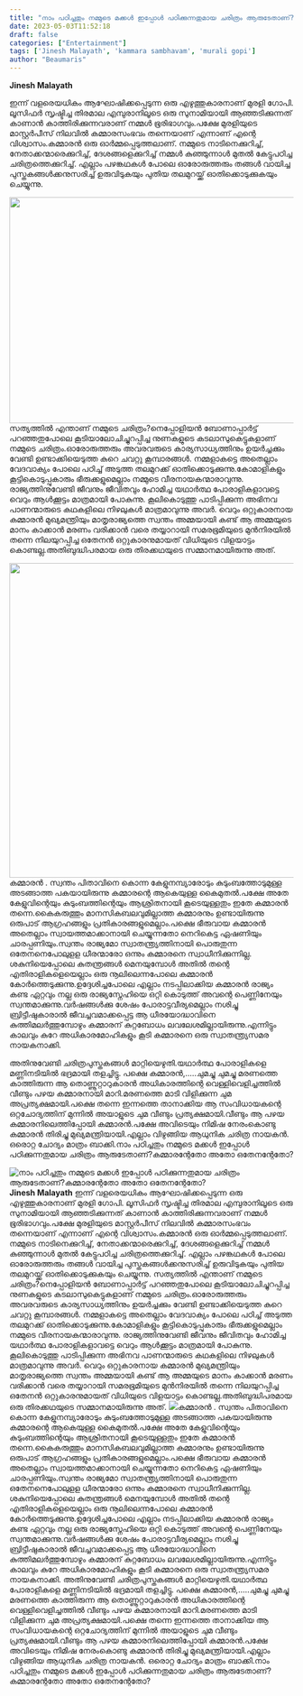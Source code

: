 ```yaml
---
title: "നാം പഠിച്ചതും നമ്മുടെ മക്കൾ ഇപ്പോൾ പഠിക്കുന്നതുമായ ചരിത്രം ആരുടേതാണ്?കമ്മാരന്റേതോ അതോ ഒതേനന്റേതോ?"
date: 2023-05-03T11:52:18
draft: false
categories: ["Entertainment"]
tags: ['Jinesh Malayath', 'kammara sambhavam', 'murali gopi']
author: "Beaumaris"
---
```


<strong>Jinesh Malayath </strong>

ഇന്ന് വളരെയധികം ആഘോഷിക്കപ്പെടുന്ന ഒരു എഴുത്തുകാരനാണ് മുരളി ഗോപി. ലൂസിഫർ സൃഷ്ടിച്ച തിരമാല എമ്പുരാനിലൂടെ ഒരു സുനാമിയായി ആഞ്ഞടിക്കുന്നത് കാണാൻ കാത്തിരിക്കുന്നവരാണ് നമ്മൾ ഭൂരിഭാഗവും.പക്ഷേ മുരളിയുടെ മാസ്റ്റർപീസ് നിലവിൽ കമ്മാരസംഭവം തന്നെയാണ് എന്നാണ് എന്റെ വിശ്വാസം.കമ്മാരൻ ഒരു ഓർമ്മപ്പെടുത്തലാണ്. നമ്മുടെ നാടിനെക്കുറിച്ച്, നേതാക്കന്മാരെക്കുറിച്ച്, ദേശങ്ങളെക്കുറിച്ച് നമ്മൾ കുഞ്ഞുന്നാൾ മുതൽ കേട്ടുപഠിച്ച ചരിത്രത്തെക്കുറിച്ച്. എല്ലാം പഴങ്കഥകൾ പോലെ ഓരോരുത്തരും തങ്ങൾ വായിച്ച പുസ്തകങ്ങൾക്കനുസരിച്ച് ഉരുവിടുകയും പുതിയ തലമുറയ്ക്ക് ഓതിക്കൊടുക്കുകയും ചെയ്യുന്നു.

<img class="size-full wp-image-394209 aligncenter" src="https://cdn.boolokam.com/articles/2023/05/sddddd.webp" alt="" width="700" height="401" />സത്യത്തിൽ എന്താണ് നമ്മുടെ ചരിത്രം?നെപ്പോളിയൻ ബോണാപ്പാർട്ട് പറഞ്ഞതുപോലെ കൂടിയാലോചിച്ചുറപ്പിച്ച നുണകളുടെ കടലാസുകെട്ടുകളാണ് നമ്മുടെ ചരിത്രം.ഓരോരുത്തരും അവരവരുടെ കാര്യസാധ്യത്തിനും ഉയർച്ചക്കും വേണ്ടി ഉണ്ടാക്കിയെടുത്ത കുറെ ചവറ്റു കൂമ്പാരങ്ങൾ. നമ്മളാകട്ടെ അതെല്ലാം വേദവാക്യം പോലെ പഠിച്ച് അടുത്ത തലമുറക്ക് ഓതിക്കൊടുക്കുന്നു.കോമാളികളും കൂട്ടികൊടുപ്പുകാരും ഭീരുക്കളുമെല്ലാം നമ്മുടെ വീരനായകന്മാരാവുന്നു. രാജ്യത്തിനുവേണ്ടി ജീവനും ജീവിതവും ഹോമിച്ച യഥാർത്ഥ പോരാളികളാവട്ടെ വെറും ആൾക്കൂട്ടം മാത്രമായി പോകുന്നു. കൂലികൊടുത്തു പാടിപ്പിക്കുന്ന അഭിനവ പാണന്മാരുടെ കഥകളിലെ നിഴലുകൾ മാത്രമാവുന്നു അവർ. വെറും ഒറ്റുകാരനായ കമ്മാരൻ മുഖ്യമന്ത്രിയും മാതൃരാജ്യത്തെ സ്വന്തം അമ്മയായി കണ്ട് ആ അമ്മയുടെ മാനം കാക്കാൻ മരണം വരിക്കാൻ വരെ തയ്യാറായി സമരഭൂമിയുടെ മുൻനിരയിൽ തന്നെ നിലയുറപ്പിച്ച ഒതേനൻ ഒറ്റുകാരനുമായത് വിധിയുടെ വിളയാട്ടം കൊണ്ടല്ല.അതിബുദ്ധിപരമായ ഒരു തിരക്കഥയുടെ സമ്മാനമായിരുന്നു അത്‌.

<img class=" wp-image-394210 aligncenter" src="https://cdn.boolokam.com/articles/2023/05/fwffff.jpg" alt="" width="744" height="558" />കമ്മാരൻ . സ്വന്തം പിതാവിനെ കൊന്ന കേളുനമ്പ്യാരോടും കുടുംബത്തോടുമുള്ള അടങ്ങാത്ത പകയായിരുന്നു കമ്മാരന്റെ ആകെയുള്ള കൈമുതൽ.പക്ഷേ അതേ കേളുവിന്റെയും കുടുംബത്തിന്റെയും ആശ്രിതനായി കൂടെയുള്ളതും ഇതേ കമ്മാരൻ തന്നെ.കൈകരുത്തും മാനസികബലവുമില്ലാത്ത കമ്മാരനും ഉണ്ടായിരുന്നു ഒരുപാട് ആഗ്രഹങ്ങളും പ്രതികാരങ്ങളുമെല്ലാം.പക്ഷെ ഭീരുവായ കമ്മാരൻ അതെല്ലാം സ്വായത്തമാക്കാനായി ചെയ്യുന്നതോ നെറികെട്ട ഏഷണിയും ചാരപ്പണിയും.സ്വന്തം രാജ്യമോ സ്വാതന്ത്ര്യത്തിനായി പൊരുതുന്ന ഒതേനനെപോലുളള ധീരന്മാരോ ഒന്നും കമ്മാരനെ സ്വാധീനിക്കുന്നില്ല. ശകുനിയെപ്പോലെ കുതന്ത്രങ്ങൾ മെനയുമ്പോൾ അതിൽ തന്റെ എതിരാളികളെയെല്ലാം ഒരു നൂലിലെന്നപോലെ കമ്മാരൻ കോർത്തെടുക്കുന്നു.ഉദ്ദേശിച്ചപോലെ എല്ലാം നടപ്പിലാക്കിയ കമ്മാരൻ രാജ്യം കണ്ട ഏറ്റവും നല്ല ഒരു രാജ്യസ്നേഹിയെ ഒറ്റി കൊടുത്ത് അവന്റെ പെണ്ണിനേയും സ്വന്തമാക്കുന്നു.വർഷങ്ങൾക്കു ശേഷം പോരാട്ടവീര്യമെല്ലാം നശിച്ചു ബ്രിട്ടീഷുകാരാൽ ജീവച്ചവമാക്കപ്പെട്ട ആ ധീരയോദ്ധാവിനെ കുത്തിമലർത്തുമ്പോഴും കമ്മാരന് കുറ്റബോധം ലവലേശമില്ലായിരുന്നു.എന്നിട്ടും കാലവും കുറേ അധികാരമോഹികളും കൂടി കമ്മാരനെ ഒരു സ്വാതന്ത്ര്യസമര നായകനാക്കി.

അതിനുവേണ്ടി ചരിത്രപുസ്തകങ്ങൾ മാറ്റിയെഴുതി.യഥാർത്ഥ പോരാളികളെ മണ്ണിനടിയിൽ ഭദ്രമായി തളച്ചിട്ടു. പക്ഷെ കമ്മാരൻ,.....ചുമച്ചു ചുമച്ചു മരണത്തെ കാത്തിരുന്ന ആ തൊണ്ണൂറ്റാറുകാരൻ അധികാരത്തിന്റെ വെള്ളിവെളിച്ചത്തിൽ വീണ്ടും പഴയ കമ്മാരനായി മാറി.മരണത്തെ മാടി വിളിക്കുന്ന ചുമ അപ്രത്യക്ഷമായി.പക്ഷെ തന്നെ ഇന്നത്തെ താനാക്കിയ ആ സംവിധായകന്റെ ഒറ്റചോദ്യത്തിന് മുന്നിൽ അയാളുടെ ചുമ വീണ്ടും പ്രത്യക്ഷമായി.വീണ്ടും ആ പഴയ കമ്മാരനിലെത്തിപ്പോയി കമ്മാരൻ.പക്ഷേ അവിടെയും നിമിഷ നേരംകൊണ്ടു കമ്മാരൻ തിരിച്ചു മുഖ്യമന്ത്രിയായി.എല്ലാം വിഴുങ്ങിയ ആധുനിക ചരിത്ര നായകൻ. ഒരൊറ്റ ചോദ്യം മാത്രം ബാക്കി.നാം പഠിച്ചതും നമ്മുടെ മക്കൾ ഇപ്പോൾ പഠിക്കുന്നതുമായ ചരിത്രം ആരുടേതാണ്?കമ്മാരന്റേതോ അതോ ഒതേനന്റേതോ?


![നാം പഠിച്ചതും നമ്മുടെ മക്കൾ ഇപ്പോൾ പഠിക്കുന്നതുമായ ചരിത്രം ആരുടേതാണ്?കമ്മാരന്റേതോ അതോ ഒതേനന്റേതോ?](https://cdn.boolokam.com/articles/2023/05/sddddd.webp)**Jinesh Malayath** ഇന്ന് വളരെയധികം ആഘോഷിക്കപ്പെടുന്ന ഒരു എഴുത്തുകാരനാണ് മുരളി ഗോപി. ലൂസിഫർ സൃഷ്ടിച്ച തിരമാല എമ്പുരാനിലൂടെ ഒരു സുനാമിയായി ആഞ്ഞടിക്കുന്നത് കാണാൻ കാത്തിരിക്കുന്നവരാണ് നമ്മൾ ഭൂരിഭാഗവും.പക്ഷേ മുരളിയുടെ മാസ്റ്റർപീസ് നിലവിൽ കമ്മാരസംഭവം തന്നെയാണ് എന്നാണ് എന്റെ വിശ്വാസം.കമ്മാരൻ ഒരു ഓർമ്മപ്പെടുത്തലാണ്. നമ്മുടെ നാടിനെക്കുറിച്ച്, നേതാക്കന്മാരെക്കുറിച്ച്, ദേശങ്ങളെക്കുറിച്ച് നമ്മൾ കുഞ്ഞുന്നാൾ മുതൽ കേട്ടുപഠിച്ച ചരിത്രത്തെക്കുറിച്ച്. എല്ലാം പഴങ്കഥകൾ പോലെ ഓരോരുത്തരും തങ്ങൾ വായിച്ച പുസ്തകങ്ങൾക്കനുസരിച്ച് ഉരുവിടുകയും പുതിയ തലമുറയ്ക്ക് ഓതിക്കൊടുക്കുകയും ചെയ്യുന്നു. സത്യത്തിൽ എന്താണ് നമ്മുടെ ചരിത്രം?നെപ്പോളിയൻ ബോണാപ്പാർട്ട് പറഞ്ഞതുപോലെ കൂടിയാലോചിച്ചുറപ്പിച്ച നുണകളുടെ കടലാസുകെട്ടുകളാണ് നമ്മുടെ ചരിത്രം.ഓരോരുത്തരും അവരവരുടെ കാര്യസാധ്യത്തിനും ഉയർച്ചക്കും വേണ്ടി ഉണ്ടാക്കിയെടുത്ത കുറെ ചവറ്റു കൂമ്പാരങ്ങൾ. നമ്മളാകട്ടെ അതെല്ലാം വേദവാക്യം പോലെ പഠിച്ച് അടുത്ത തലമുറക്ക് ഓതിക്കൊടുക്കുന്നു.കോമാളികളും കൂട്ടികൊടുപ്പുകാരും ഭീരുക്കളുമെല്ലാം നമ്മുടെ വീരനായകന്മാരാവുന്നു. രാജ്യത്തിനുവേണ്ടി ജീവനും ജീവിതവും ഹോമിച്ച യഥാർത്ഥ പോരാളികളാവട്ടെ വെറും ആൾക്കൂട്ടം മാത്രമായി പോകുന്നു. കൂലികൊടുത്തു പാടിപ്പിക്കുന്ന അഭിനവ പാണന്മാരുടെ കഥകളിലെ നിഴലുകൾ മാത്രമാവുന്നു അവർ. വെറും ഒറ്റുകാരനായ കമ്മാരൻ മുഖ്യമന്ത്രിയും മാതൃരാജ്യത്തെ സ്വന്തം അമ്മയായി കണ്ട് ആ അമ്മയുടെ മാനം കാക്കാൻ മരണം വരിക്കാൻ വരെ തയ്യാറായി സമരഭൂമിയുടെ മുൻനിരയിൽ തന്നെ നിലയുറപ്പിച്ച ഒതേനൻ ഒറ്റുകാരനുമായത് വിധിയുടെ വിളയാട്ടം കൊണ്ടല്ല.അതിബുദ്ധിപരമായ ഒരു തിരക്കഥയുടെ സമ്മാനമായിരുന്നു അത്‌. ![](https://cdn.boolokam.com/articles/2023/05/fwffff.jpg)കമ്മാരൻ . സ്വന്തം പിതാവിനെ കൊന്ന കേളുനമ്പ്യാരോടും കുടുംബത്തോടുമുള്ള അടങ്ങാത്ത പകയായിരുന്നു കമ്മാരന്റെ ആകെയുള്ള കൈമുതൽ.പക്ഷേ അതേ കേളുവിന്റെയും കുടുംബത്തിന്റെയും ആശ്രിതനായി കൂടെയുള്ളതും ഇതേ കമ്മാരൻ തന്നെ.കൈകരുത്തും മാനസികബലവുമില്ലാത്ത കമ്മാരനും ഉണ്ടായിരുന്നു ഒരുപാട് ആഗ്രഹങ്ങളും പ്രതികാരങ്ങളുമെല്ലാം.പക്ഷെ ഭീരുവായ കമ്മാരൻ അതെല്ലാം സ്വായത്തമാക്കാനായി ചെയ്യുന്നതോ നെറികെട്ട ഏഷണിയും ചാരപ്പണിയും.സ്വന്തം രാജ്യമോ സ്വാതന്ത്ര്യത്തിനായി പൊരുതുന്ന ഒതേനനെപോലുളള ധീരന്മാരോ ഒന്നും കമ്മാരനെ സ്വാധീനിക്കുന്നില്ല. ശകുനിയെപ്പോലെ കുതന്ത്രങ്ങൾ മെനയുമ്പോൾ അതിൽ തന്റെ എതിരാളികളെയെല്ലാം ഒരു നൂലിലെന്നപോലെ കമ്മാരൻ കോർത്തെടുക്കുന്നു.ഉദ്ദേശിച്ചപോലെ എല്ലാം നടപ്പിലാക്കിയ കമ്മാരൻ രാജ്യം കണ്ട ഏറ്റവും നല്ല ഒരു രാജ്യസ്നേഹിയെ ഒറ്റി കൊടുത്ത് അവന്റെ പെണ്ണിനേയും സ്വന്തമാക്കുന്നു.വർഷങ്ങൾക്കു ശേഷം പോരാട്ടവീര്യമെല്ലാം നശിച്ചു ബ്രിട്ടീഷുകാരാൽ ജീവച്ചവമാക്കപ്പെട്ട ആ ധീരയോദ്ധാവിനെ കുത്തിമലർത്തുമ്പോഴും കമ്മാരന് കുറ്റബോധം ലവലേശമില്ലായിരുന്നു.എന്നിട്ടും കാലവും കുറേ അധികാരമോഹികളും കൂടി കമ്മാരനെ ഒരു സ്വാതന്ത്ര്യസമര നായകനാക്കി. അതിനുവേണ്ടി ചരിത്രപുസ്തകങ്ങൾ മാറ്റിയെഴുതി.യഥാർത്ഥ പോരാളികളെ മണ്ണിനടിയിൽ ഭദ്രമായി തളച്ചിട്ടു. പക്ഷെ കമ്മാരൻ,.....ചുമച്ചു ചുമച്ചു മരണത്തെ കാത്തിരുന്ന ആ തൊണ്ണൂറ്റാറുകാരൻ അധികാരത്തിന്റെ വെള്ളിവെളിച്ചത്തിൽ വീണ്ടും പഴയ കമ്മാരനായി മാറി.മരണത്തെ മാടി വിളിക്കുന്ന ചുമ അപ്രത്യക്ഷമായി.പക്ഷെ തന്നെ ഇന്നത്തെ താനാക്കിയ ആ സംവിധായകന്റെ ഒറ്റചോദ്യത്തിന് മുന്നിൽ അയാളുടെ ചുമ വീണ്ടും പ്രത്യക്ഷമായി.വീണ്ടും ആ പഴയ കമ്മാരനിലെത്തിപ്പോയി കമ്മാരൻ.പക്ഷേ അവിടെയും നിമിഷ നേരംകൊണ്ടു കമ്മാരൻ തിരിച്ചു മുഖ്യമന്ത്രിയായി.എല്ലാം വിഴുങ്ങിയ ആധുനിക ചരിത്ര നായകൻ. ഒരൊറ്റ ചോദ്യം മാത്രം ബാക്കി.നാം പഠിച്ചതും നമ്മുടെ മക്കൾ ഇപ്പോൾ പഠിക്കുന്നതുമായ ചരിത്രം ആരുടേതാണ്?കമ്മാരന്റേതോ അതോ ഒതേനന്റേതോ?
